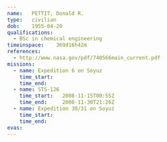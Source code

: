 ```yaml
---
name:	PETTIT, Donald R.
type:	civilian
dob:	1955-04-20
qualifications:
  - BSc in chemical engineering
timeinspace:	369d16h42m
references:
  - http://www.nasa.gov/pdf/740566main_current.pdf
missions:
  - name: Expedition 6 on Soyuz
    time_start:   
    time_end:     
  - name: STS-126
    time_start:   2008-11-15T00:55Z
    time_end:     2008-11-30T21:26Z
  - name: Expedition 30/31 on Soyuz
    time_start:   
    time_end:     
evas:
---
```

